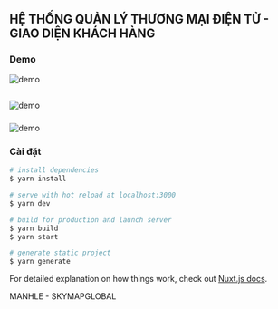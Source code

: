 ## HỆ THỐNG QUẢN LÝ THƯƠNG MẠI ĐIỆN TỬ - GIAO DIỆN KHÁCH HÀNG

### Demo

![demo](https://res.cloudinary.com/dsobei3hp/image/upload/v1608019430/GitHub/Untitlesd_ugg3nn.png)
##
![demo](https://res.cloudinary.com/dsobei3hp/image/upload/v1608019520/GitHub/2_jlcac9.png)
###
![demo](https://res.cloudinary.com/dsobei3hp/image/upload/v1608019842/GitHub/3_ogoshe.png)

### Cài đặt
```bash
# install dependencies
$ yarn install

# serve with hot reload at localhost:3000
$ yarn dev

# build for production and launch server
$ yarn build
$ yarn start

# generate static project
$ yarn generate
```

For detailed explanation on how things work, check out [Nuxt.js docs](https://nuxtjs.org).

MANHLE - SKYMAPGLOBAL
